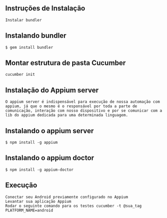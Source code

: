 ## **Instruções de Instalação**

    Instalar bundler
    

## **Instalando bundler**

    $ gem install bundler


## **Montar estrutura de pasta Cucumber**

	cucumber init


## **Instalação do Appium server**

    O appium server é indispensável para execução de nossa automação com appium, já que o mesmo é o responsável por toda a parte de comunicação, interação com nosso dispositivo e por se comunicar com a lib do appium dedicada para uma determinada linguagem.


## **Instalando o appium server**

    $ npm install -g appium
	
	
## **Instalando o appium doctor**

    $ npm install -g appium-doctor


## **Execução**

	Conectar seu Android previamente configurado no Appium
	Levantar sua aplicação Appium
	Rodar o seguinte comando para os testes cucumber -t @sua_tag PLATFORM_NAME=android